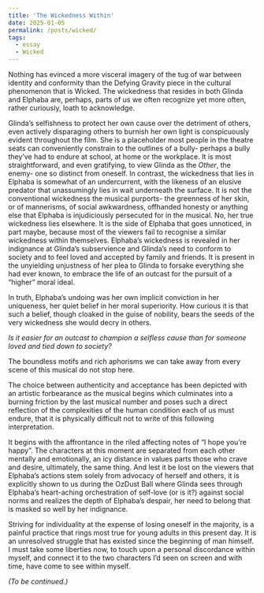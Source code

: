 ```yaml
---
title: 'The Wickedness Within'
date: 2025-01-05
permalink: /posts/wicked/
tags:
  - essay
  - Wicked
---
```


Nothing has evinced a more visceral imagery of the tug of war between identity and conformity than the Defying Gravity piece in the cultural phenomenon that is Wicked. The wickedness that resides in both Glinda and Elphaba are, perhaps, parts of us we often recognize yet more often, rather curiously, loath to acknowledge.

Glinda’s selfishness to protect her own cause over the detriment of others, even actively disparaging others to burnish her own light is conspicuously evident throughout the film. She is a placeholder most people in the theatre seats can conveniently constrain to the outlines of a bully- perhaps a bully they’ve had to endure at school, at home or the workplace. It is most straightforward, and even gratifying, to view Glinda as the *Other*, the enemy- one so distinct from oneself.
In contrast, the wickedness that lies in Elphaba is somewhat of an undercurrent, with the likeness of an elusive predator that unassumingly lies in wait underneath the surface. It is not the conventional wickedness the musical purports- the greenness of her skin, or of mannerisms, of social awkwardness, offhanded honesty or anything else that Elphaba is injudiciously persecuted for in the musical. No, her true wickedness lies elsewhere. It is the side of Elphaba that goes unnoticed, in part maybe, because most of the viewers fail to recognise a similar wickedness within themselves. Elphaba’s wickedness is revealed in her indignance at Glinda’s subservience and Glinda’s need to conform to society and to feel loved and accepted by family and friends. It is present in the unyielding unjustness of her plea to Glinda to forsake everything she had ever known, to embrace the life of an outcast for the pursuit of a “higher” moral ideal. 

In truth, Elphaba’s undoing was her own implicit conviction in her uniqueness, her quiet belief in her moral superiority. How curious it is that such a belief, though cloaked in the guise of nobility, bears the seeds of the very wickedness she would decry in others.

*Is it easier for an outcast to champion a selfless cause than for someone loved and tied down to society?*

The boundless motifs and rich aphorisms we can take away from every scene of this musical do not stop here. 

The choice between authenticity and acceptance has been depicted with an artistic forbearance as the musical begins which culminates into a burning friction by the last musical number and poses such a direct reflection of the complexities of the human condition each of us must endure, that it is physically difficult not to write of this following interpretation. 

It begins with the affrontance in the riled affecting notes of “I hope you’re happy”. The characters at this moment are separated from each other mentally and emotionally, an icy distance in values parts those who crave and desire, ultimately, the same thing. And lest it be lost on the viewers that Elphaba’s actions stem solely from advocacy of herself and others, it is explicitly shown to us during the OzDust Ball where Glinda sees through Elphaba’s heart-aching orchestration of self-love (or is it?) against social norms and realizes the depth of Elphaba’s despair, her need to belong that is masked so well by her indignance.

Striving for individuality at the expense of losing oneself in the majority, is a painful practice that rings most true for young adults in this present day. It is an unresolved struggle that has existed since the beginning of man himself. I must take some liberties now, to touch upon a personal discordance within myself, and connect it to the two characters I’d seen on screen and with time, have come to see within myself. 

*(To be continued.)*

